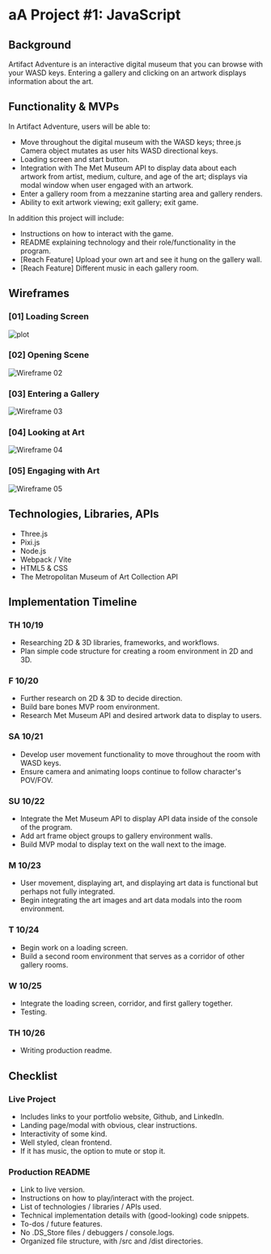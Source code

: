 # aA Project #1: JavaScript

## Background
Artifact Adventure is an interactive digital museum that you can browse with your WASD keys. 
Entering a gallery and clicking on an artwork displays information about the art.


## Functionality & MVPs
In Artifact Adventure, users will be able to:
- Move throughout the digital museum with the WASD keys; three.js Camera object mutates as user hits WASD directional keys.
- Loading screen and start button.
- Integration with The Met Museum API to display data about each artwork from artist, medium, culture, and age of the art; displays via modal window when user engaged with an artwork.
- Enter a gallery room from a mezzanine starting area and gallery renders.
- Ability to exit artwork viewing; exit gallery; exit game.

In addition this project will include:
- Instructions on how to interact with the game.
- README explaining technology and their role/functionality in the program.
- [Reach Feature] Upload your own art and see it hung on the gallery wall.
- [Reach Feature] Different music in each gallery room.


## Wireframes
### [01] Loading Screen
![plot](https://github.com/garysbot/aa-project-one-javascript/blob/main/+wireframe-images/v2/gary-jiang-js-proj-wireframe-1.png?raw=true)

### [02] Opening Scene
![Wireframe 02](https://github.com/garysbot/aa-project-one-javascript/blob/main/+wireframe-images/v2/gary-jiang-js-proj-wireframe-2.png?raw=true)

### [03] Entering a Gallery
![Wireframe 03](https://github.com/garysbot/aa-project-one-javascript/blob/main/+wireframe-images/v2/gary-jiang-js-proj-wireframe-3.png?raw=true)

### [04] Looking at Art
![Wireframe 04](https://github.com/garysbot/aa-project-one-javascript/blob/main/+wireframe-images/v2/gary-jiang-js-proj-wireframe-4.png?raw=true)

### [05] Engaging with Art
![Wireframe 05](https://github.com/garysbot/aa-project-one-javascript/blob/main/+wireframe-images/v2/gary-jiang-js-proj-wireframe-5.png?raw=true)


## Technologies, Libraries, APIs
- Three.js
- Pixi.js
- Node.js
- Webpack / Vite
- HTML5 & CSS
- The Metropolitan Museum of Art Collection API


## Implementation Timeline
### TH 10/19
- Researching 2D & 3D libraries, frameworks, and workflows.
- Plan simple code structure for creating a room environment in 2D and 3D.

### F 10/20
- Further research on 2D & 3D to decide direction.
- Build bare bones MVP room environment.
- Research Met Museum API and desired artwork data to display to users.

### SA 10/21
- Develop user movement functionality to move throughout the room with WASD keys.
- Ensure camera and animating loops continue to follow character's POV/FOV.


### SU 10/22
- Integrate the Met Museum API to display API data inside of the console of the program.
- Add art frame object groups to gallery environment walls.
- Build MVP modal to display text on the wall next to the image.

### M 10/23
- User movement, displaying art, and displaying art data is functional but perhaps not fully integrated.
- Begin integrating the art images and art data modals into the room environment.

### T 10/24
- Begin work on a loading screen.
- Build a second room environment that serves as a corridor of other gallery rooms.

### W 10/25
- Integrate the loading screen, corridor, and first gallery together.
- Testing.

### TH 10/26
- Writing production readme.


## Checklist
### Live Project
- Includes links to your portfolio website, Github, and LinkedIn.
- Landing page/modal with obvious, clear instructions.
- Interactivity of some kind.
- Well styled, clean frontend.
- If it has music, the option to mute or stop it.

### Production README
- Link to live version.
- Instructions on how to play/interact with the project.
- List of technologies / libraries / APIs used.
- Technical implementation details with (good-looking) code snippets.
- To-dos / future features.
- No .DS_Store files / debuggers / console.logs.
- Organized file structure, with /src and /dist directories.

